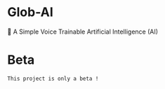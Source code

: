 # Glob-AI
🤖 A Simple Voice Trainable Artificial Intelligence (AI)
# Beta
```This project is only a beta !```
